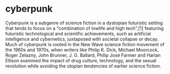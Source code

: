 # cyberpunk

Cyberpunk is a subgenre of science fiction in a dystopian futuristic setting that tends to focus
on a "combination of lowlife and high tech",[1] featuring futuristic technological and scientific achievements,
such as artificial intelligence and cybernetics, juxtaposed with societal collapse or decay.
Much of cyberpunk is rooted in the New Wave science fiction movement of the 1960s and 1970s, when writers like Philip K. Dick,
Michael Moorcock, Roger Zelazny, John Brunner, J. G. Ballard, Philip José Farmer and Harlan Ellison examined the impact of drug culture, 
technology, and the sexual revolution while avoiding the utopian tendencies of earlier science fiction.
